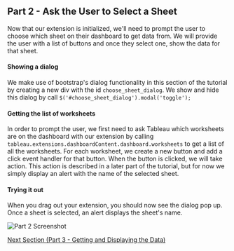 ## Part 2 - Ask the User to Select a Sheet

Now that our extension is initialized, we'll need to prompt the user to choose which sheet on their dashboard to get data from. We will provide the user with a list of buttons and once they select one, show the data for that sheet.

#### Showing a dialog

We make use of bootstrap's dialog functionality in this section of the tutorial by creating a new div with the id `choose_sheet_dialog`. We show and hide this dialog by call `$('#choose_sheet_dialog').modal('toggle');`

#### Getting the list of worksheets

In order to prompt the user, we first need to ask Tableau which worksheets are on the dashboard with our extension by calling `tableau.extensions.dashboardContent.dashboard.worksheets` to get a list of all the worksheets. For each worksheet, we create a new button and add a click event handler for that button. When the button is clicked, we will take action. This action is described in a later part of the tutorial, but for now we simply display an alert with the name of the selected sheet.

#### Trying it out

When you drag out your extension, you should now see the dialog pop up. Once a sheet is selected, an alert displays the sheet's name.

![Part 2 Screenshot](../assets/Part_2.gif)

[Next Section (Part 3 - Getting and Displaying the Data)](../Part_3/readme.md)